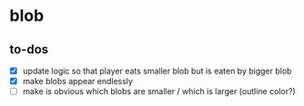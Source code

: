 # blob

## to-dos
- [x] update logic so that player eats smaller blob but is eaten by bigger blob
- [x] make blobs appear endlessly
- [ ] make is obvious which blobs are smaller / which is larger (outline color?)
